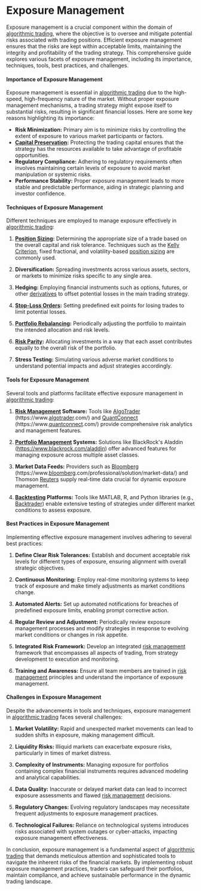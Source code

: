 # Exposure Management

Exposure management is a crucial component within the domain of [algorithmic trading](../a/algorithmic_trading.md), where the objective is to oversee and mitigate potential risks associated with trading positions. Efficient exposure management ensures that the risks are kept within acceptable limits, maintaining the integrity and profitability of the trading strategy. This comprehensive guide explores various facets of exposure management, including its importance, techniques, tools, best practices, and challenges.

#### Importance of Exposure Management

Exposure management is essential in [algorithmic trading](../a/algorithmic_trading.md) due to the high-speed, high-frequency nature of the market. Without proper exposure management mechanisms, a trading strategy might expose itself to substantial risks, resulting in significant financial losses. Here are some key reasons highlighting its importance:
- **Risk Minimization:** Primary aim is to minimize risks by controlling the extent of exposure to various market participants or factors.
- **[Capital Preservation](../c/capital_preservation.md):** Protecting the trading capital ensures that the strategy has the resources available to take advantage of profitable opportunities.
- **Regulatory Compliance:** Adhering to regulatory requirements often involves maintaining certain levels of exposure to avoid market manipulation or systemic risks.
- **Performance Stability:** Proper exposure management leads to more stable and predictable performance, aiding in strategic planning and investor confidence.

#### Techniques of Exposure Management

Different techniques are employed to manage exposure effectively in [algorithmic trading](../a/algorithmic_trading.md):

1. **[Position Sizing](../p/position_sizing.md):** Determining the appropriate size of a trade based on the overall capital and risk tolerance. Techniques such as the [Kelly Criterion](../k/kelly_criterion.md), fixed fractional, and volatility-based [position sizing](../p/position_sizing.md) are commonly used.

2. **Diversification:** Spreading investments across various assets, sectors, or markets to minimize risks specific to any single area.

3. **Hedging:** Employing financial instruments such as options, futures, or other [derivatives](../d/derivatives.md) to offset potential losses in the main trading strategy.

4. **[Stop-Loss Orders](../s/stop-loss_orders.md):** Setting predefined exit points for losing trades to limit potential losses. 

5. **[Portfolio Rebalancing](../p/portfolio_rebalancing.md):** Periodically adjusting the portfolio to maintain the intended allocation and risk levels.

6. **[Risk Parity](../r/risk_parity.md):** Allocating investments in a way that each asset contributes equally to the overall risk of the portfolio.

7. **Stress Testing:** Simulating various adverse market conditions to understand potential impacts and adjust strategies accordingly.

#### Tools for Exposure Management

Several tools and platforms facilitate effective exposure management in [algorithmic trading](../a/algorithmic_trading.md):

1. **[Risk Management](../r/risk_management.md) Software:** Tools like [AlgoTrader](../a/algotrader.md) (https://www.[algotrader](../a/algotrader.md).com/) and [QuantConnect](../q/quantconnect.md) (https://www.[quantconnect](../q/quantconnect.md).com/) provide comprehensive risk analytics and management features.

2. **[Portfolio Management](../p/portfolio_management.md) Systems:** Solutions like BlackRock's Aladdin (https://www.blackrock.com/aladdin) offer advanced features for managing exposure across multiple asset classes.

3. **Market Data Feeds:** Providers such as [Bloomberg](../b/bloomberg.md) (https://www.[bloomberg](../b/bloomberg.md).com/professional/solution/market-data/) and Thomson [Reuters](../r/reuters.md) supply real-time data crucial for dynamic exposure management.

4. **[Backtesting](../b/backtesting.md) Platforms:** Tools like MATLAB, R, and Python libraries (e.g., [Backtrader](../b/backtrader.md)) enable extensive testing of strategies under different market conditions to assess exposure.

#### Best Practices in Exposure Management

Implementing effective exposure management involves adhering to several best practices:

1. **Define Clear Risk Tolerances:** Establish and document acceptable risk levels for different types of exposure, ensuring alignment with overall strategic objectives.

2. **Continuous Monitoring:** Employ real-time monitoring systems to keep track of exposure and make timely adjustments as market conditions change.

3. **Automated Alerts:** Set up automated notifications for breaches of predefined exposure limits, enabling prompt corrective action.

4. **Regular Review and Adjustment:** Periodically review exposure management processes and modify strategies in response to evolving market conditions or changes in risk appetite.

5. **Integrated Risk Framework:** Develop an integrated [risk management](../r/risk_management.md) framework that encompasses all aspects of trading, from strategy development to execution and monitoring.

6. **Training and Awareness:** Ensure all team members are trained in [risk management](../r/risk_management.md) principles and understand the importance of exposure management.

#### Challenges in Exposure Management

Despite the advancements in tools and techniques, exposure management in [algorithmic trading](../a/algorithmic_trading.md) faces several challenges:

1. **Market Volatility:** Rapid and unexpected market movements can lead to sudden shifts in exposure, making management difficult.

2. **Liquidity Risks:** Illiquid markets can exacerbate exposure risks, particularly in times of market distress.

3. **Complexity of Instruments:** Managing exposure for portfolios containing complex financial instruments requires advanced modeling and analytical capabilities.

4. **Data Quality:** Inaccurate or delayed market data can lead to incorrect exposure assessments and flawed [risk management](../r/risk_management.md) decisions.

5. **Regulatory Changes:** Evolving regulatory landscapes may necessitate frequent adjustments to exposure management practices.

6. **Technological Failures:** Reliance on technological systems introduces risks associated with system outages or cyber-attacks, impacting exposure management effectiveness.

In conclusion, exposure management is a fundamental aspect of [algorithmic trading](../a/algorithmic_trading.md) that demands meticulous attention and sophisticated tools to navigate the inherent risks of the financial markets. By implementing robust exposure management practices, traders can safeguard their portfolios, maintain compliance, and achieve sustainable performance in the dynamic trading landscape.
